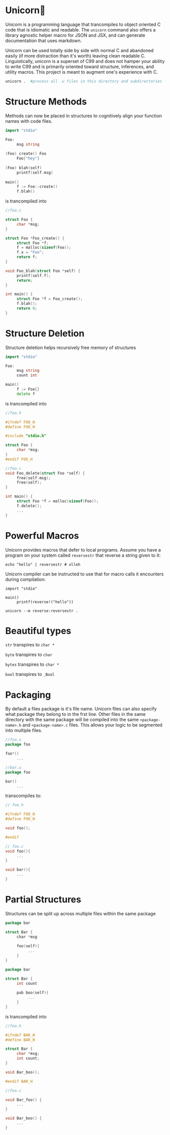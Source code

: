 # Unicorn🦄

Unicorn is a programming language that trancompiles to object oriented C code that is idiomatic and readable. The `unicorn` command also offers a library agnostic helper macro for JSON and JSX, and can generate documentation that uses markdown.

Unicorn can be used totally side by side with normal C and abandoned easily (if more distraction than it's worth) leaving clean readable C. Linguistically, unicorn is a superset of C99 and does not hamper your ability to write C99 and is primarily oriented toward structure, inferences, and utility macros. This project is meant to augment one's experience with C.

```bash
unicorn .  #process all .u files in this directory and subdirectories
```

# Structure Methods
Methods can now be placed in structures to cognitively align your function names with code files.

```go
import "stdio"

Foo:
     msg string
     
(Foo) create() Foo
     Foo{"hey"}
     
(Foo) blah(self)
     printf(self.msg)
     
main()
     f := Foo::create()
     f.blah()
```
is trancompiled into

```C
//foo.c

struct Foo {
     char *msg;
}

struct Foo *Foo_create() {
     struct Foo *f;
     f = malloc(sizeof(Foo));
     f.x = "Foo";
     return f;
}

void Foo_blah(struct Foo *self) {
     printf(self.f);
     return;
}

int main() {
     struct Foo *f = Foo_create();
     f.blah();
     return 0;
}
```

# Structure Deletion
Structure deletion helps recursively free memory of structures
```go
import "stdio"

Foo:
     msg string
     count int

main()
     f := Foo{}
     delete f
```
is trancompiled into

```C
//foo.h

#ifndef FOO_H
#define FOO_H

#include "stdio.h"

struct Foo {
     char *msg;
}
#endif FOO_H
```

```C
//foo.c
void Foo_delete(struct Foo *self) {
     free(self.msg);
     free(self);
}

int main() {
     struct Foo *f = malloc(sizeof(Foo));
     f.delete();
     ...
}
```

# Powerful Macros

Unicorn provides macros that defer to local programs. Assume you have a program on your system called `reversestr` that reverse a string given to it:

```console
echo "hello" | reversestr # olleh
```

Unicorn compiler can be instructed to use that for macro calls it encounters during compilation:

```
import "stdio"

main()
     printf(reverse!("hello"))
```

```
unicorn --m reverse:reversestr .
```

# Beautiful types
`str` transpires to `char *`

`byte` transpires to `char`

`bytes` transpires to `char *`

`bool` transpires to `_Bool`

# Packaging
By default a files package is it's file name. Unicorn files can also specify what package they belong to in the frst line. Other files in the same directory with the same package will be compiled into the same `<package-name>.h` and `<package-name>.c` files. This allows your logic to be segmented into multiple files.

```go  
//foo.u
package foo

foo*()
     ...
```

```go 
//bar.u
package foo

bar()
     ...
```
transcompiles to:
```C
// foo.h

#ifndef FOO_H
#define FOO_H

void foo();

#endif
```
```C
// foo.c
void foo(){
     ...
}

void bar(){
     ...
}
```


# Partial Structures
Structures can be split up across multiple files within the same package
```go
package bar

struct Bar {
     char *msg
     
     foo(self){
          ...
     }
}
```

```go
package bar

struct Bar {
     int count
     
     pub boo(self){
          ...
     }
}
```

is trancompiled into

```C
//foo.h

#ifndef BAR_H
#define BAR_H

struct Bar {
     char *msg;
     int count;
}

void Bar_boo();

#endif BAR_H
```

```C
//foo.c

void Bar_foo() {
     ...
}

void Bar_boo() {
     ...
}
```
